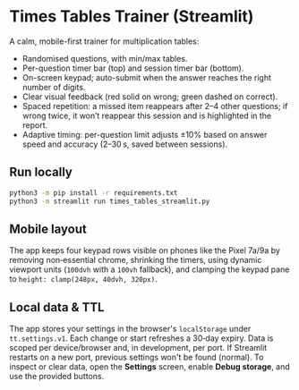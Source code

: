 # Times Tables Trainer (Streamlit)

A calm, mobile-first trainer for multiplication tables:
- Randomised questions, with min/max tables.
- Per-question timer bar (top) and session timer bar (bottom).
- On-screen keypad; auto-submit when the answer reaches the right number of digits.
- Clear visual feedback (red solid on wrong; green dashed on correct).
- Spaced repetition: a missed item reappears after 2–4 other questions; if wrong twice, it won’t reappear this session and is highlighted in the report.
- Adaptive timing: per-question limit adjusts ±10% based on answer speed and accuracy (2–30 s, saved between sessions).

## Run locally
```bash
python3 -m pip install -r requirements.txt
python3 -m streamlit run times_tables_streamlit.py
```

## Mobile layout

The app keeps four keypad rows visible on phones like the Pixel 7a/9a by removing non‑essential chrome, shrinking the timers, using dynamic viewport units (`100dvh` with a `100vh` fallback), and clamping the keypad pane to `height: clamp(248px, 40dvh, 320px)`.

## Local data & TTL

The app stores your settings in the browser's `localStorage` under `tt.settings.v1`. Each change or start refreshes a 30‑day expiry. Data is scoped per device/browser and, in development, per port. If Streamlit restarts on a new port, previous settings won't be found (normal). To inspect or clear data, open the **Settings** screen, enable **Debug storage**, and use the provided buttons.
